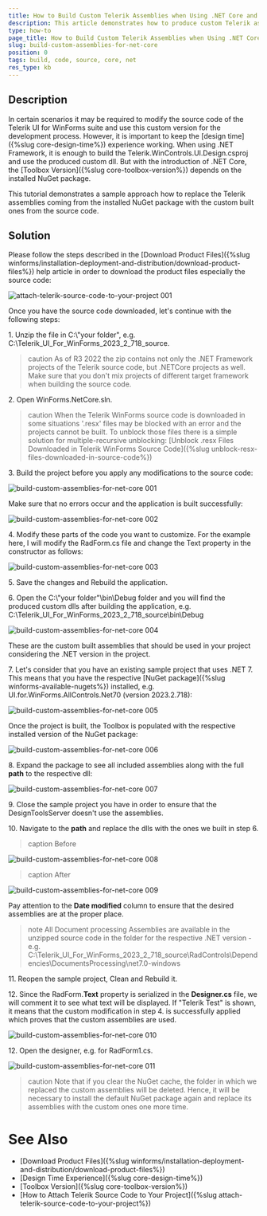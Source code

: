 ```yaml
---
title: How to Build Custom Telerik Assemblies when Using .NET Core and Enable Design Time Experience
description: This article demonstrates how to produce custom Telerik assemblies when using .NET Core in your project and enable design time experience. 
type: how-to
page_title: How to Build Custom Telerik Assemblies when Using .NET Core and Enable Design Time Experience
slug: build-custom-assemblies-for-net-core
position: 0
tags: build, code, source, core, net
res_type: kb
---
```


## Description

In certain scenarios it may be required to modify the source code of the Telerik UI for WinForms suite and use this custom version for the development process. However, it is important to keep the [design time]({%slug core-design-time%}) experience working. When using .NET Framework, it is enough to build the Telerik.WinControls.UI.Design.csproj and use the produced custom dll. But with the introduction of .NET Core, the [Toolbox Version]({%slug core-toolbox-version%}) depends on the installed NuGet package.

This tutorial demonstrates a sample approach how to replace the Telerik assemblies coming from the installed NuGet package with the custom built ones from the source code.
 
## Solution 

Please follow the steps described in the [Download Product Files]({%slug winforms/installation-deployment-and-distribution/download-product-files%}) help article in order to download the product files especially the source code:

![attach-telerik-source-code-to-your-project 001](images/attach-telerik-source-code-to-your-project001.png)

Once you have the source code downloaded, let's continue with the following steps:

1\. Unzip the file in C:\\"your folder", e.g. C:\Telerik_UI_For_WinForms_2023_2_718_source. 

>caution As of R3 2022 the zip contains not only the .NET Framework projects of the Telerik source code, but .NETCore projects as well. Make sure that you don't mix projects of different target framework when building the source code.
>

 2\. Open WinForms.NetCore.sln.

 >caution When the Telerik WinForms source code is downloaded in some situations '.resx' files may be blocked with an error and the projects cannot be built. To unblock those files there is a simple solution for multiple-recursive unblocking: [Unblock .resx Files Downloaded in Telerik WinForms Source Code]({%slug unblock-resx-files-downloaded-in-source-code%})

 3\. Build the project before you apply any modifications to the source code:

 ![build-custom-assemblies-for-net-core 001](images/build-custom-assemblies-for-net-core001.png)
 
 Make sure that no errors occur and the application is built successfully:

![build-custom-assemblies-for-net-core 002](images/build-custom-assemblies-for-net-core002.png) 

4\. Modify these parts of the code you want to customize. For the example here, I will modify the RadForm.cs file and change the Text property in the constructor as follows:

![build-custom-assemblies-for-net-core 003](images/build-custom-assemblies-for-net-core003.png) 

5\. Save the changes and Rebuild the application.

6\. Open the C:\\"your folder"\bin\Debug folder and you will find the produced custom dlls after building the application, e.g. C:\Telerik_UI_For_WinForms_2023_2_718_source\bin\Debug

![build-custom-assemblies-for-net-core 004](images/build-custom-assemblies-for-net-core004.png)  

These are the custom built assemblies that should be used in your project considering the .NET version in the project. 

7\. Let's consider that you have an existing sample project that uses .NET 7. This means that you have the respective [NuGet package]({%slug winforms-available-nugets%}) installed, e.g. UI.for.WinForms.AllControls.Net70 (version 2023.2.718):

![build-custom-assemblies-for-net-core 005](images/build-custom-assemblies-for-net-core005.png)  

Once the project is built, the Toolbox is populated with the respective installed version of the NuGet package:

![build-custom-assemblies-for-net-core 006](images/build-custom-assemblies-for-net-core006.png)  

8\. Expand the package to see all included assemblies along with the full **path** to the respective dll:

![build-custom-assemblies-for-net-core 007](images/build-custom-assemblies-for-net-core007.png)

9\. Close the sample project you have in order to ensure that the DesignToolsServer doesn't use the assemblies.

10\. Navigate to the **path** and replace the dlls with the ones we built in step 6\.

>caption Before

![build-custom-assemblies-for-net-core 008](images/build-custom-assemblies-for-net-core008.png)

>caption After

![build-custom-assemblies-for-net-core 009](images/build-custom-assemblies-for-net-core009.png)
 
 Pay attention to the **Date modified** column to ensure that the desired assemblies are at the proper place.

 >note All Document processing Assemblies are available in the unzipped source code in the folder for the respective .NET version - e.g. C:\Telerik_UI_For_WinForms_2023_2_718_source\RadControls\Dependencies\DocumentsProcessing\net7.0-windows

11\. Reopen the sample project, Clean and Rebuild it.

12\. Since the RadForm.**Text** property is serialized in the **Designer.cs** file, we will comment it to see what text will be displayed. If "Telerik Test" is shown, it means that the custom modification in step 4\. is successfully applied which proves that the custom assemblies are used.

![build-custom-assemblies-for-net-core 010](images/build-custom-assemblies-for-net-core010.png)

12\. Open the designer, e.g. for RadForm1.cs. 

 ![build-custom-assemblies-for-net-core 011](images/build-custom-assemblies-for-net-core011.png) 
 
>caution Note that if you clear the NuGet cache, the folder in which we replaced the custom assemblies will be deleted. Hence, it will be necessary to install the default NuGet package again and replace its assemblies with the custom ones one more time.

# See Also

* [Download Product Files]({%slug winforms/installation-deployment-and-distribution/download-product-files%}) 
* [Design Time Experience]({%slug core-design-time%})
* [Toolbox Version]({%slug core-toolbox-version%})
* [How to Attach Telerik Source Code to Your Project]({%slug attach-telerik-source-code-to-your-project%})

